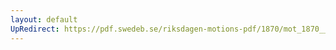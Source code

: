 ```yaml
---
layout: default
UpRedirect: https://pdf.swedeb.se/riksdagen-motions-pdf/1870/mot_1870__ak__00131.pdf
---
```

